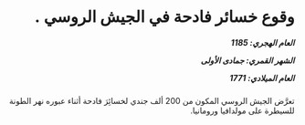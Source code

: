 <h1 dir="rtl">وقوع خسائر فادحة في الجيش الروسي .</h1>

<h5 dir="rtl">العام الهجري:  1185

الشهر القمري: جمادى الأولى

العام الميلادي: 1771</h5>

<p dir="rtl">تعرَّض الجيش الروسي المكون من 200 ألف جندي لخسائِرَ فادحة أثناء عبوره نهر الطونة للسيطرة على مولدافيا ورومانيا.</p></br>
